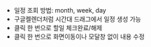 
- 일정 조회 방법: month, week, day
- 구글켈렌더처럼 시간대 드래그에서 일정 생성 가능
- 클릭 한 번으로 할일 체크완료/해제
- 클릭 한 번으로 화면이동이나 모달창 없이 내용 수정
